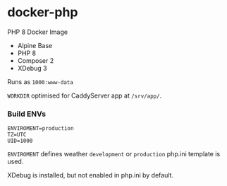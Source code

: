 # docker-php
PHP 8 Docker Image

- Alpine Base
- PHP 8
- Composer 2
- XDebug 3

Runs as `1000:www-data`

`WORKDIR` optimised for CaddyServer app at `/srv/app/`.

### Build ENVs

```
ENVIROMENT=production
TZ=UTC
UID=1000
```

`ENVIROMENT` defines weather `development` or `production` php.ini template is used.

XDebug is installed, but not enabled in php.ini by default.
